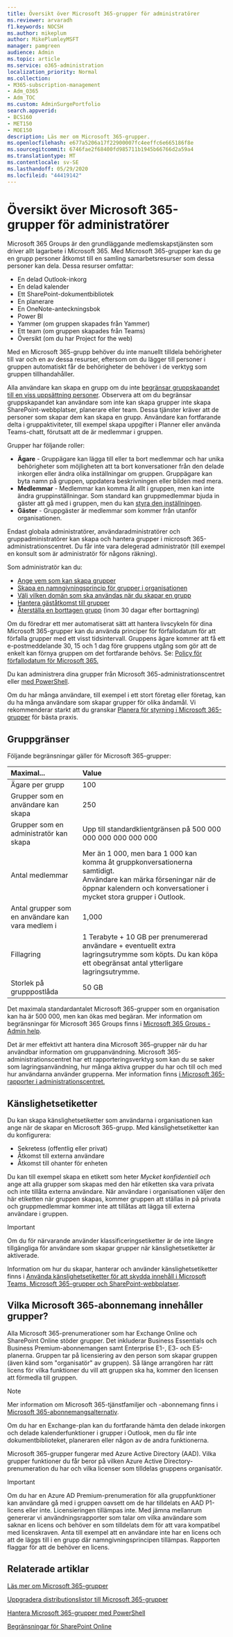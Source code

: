 ```yaml
---
title: Översikt över Microsoft 365-grupper för administratörer
ms.reviewer: arvaradh
f1.keywords: NOCSH
ms.author: mikeplum
author: MikePlumleyMSFT
manager: pamgreen
audience: Admin
ms.topic: article
ms.service: o365-administration
localization_priority: Normal
ms.collection:
- M365-subscription-management
- Adm_O365
- Adm_TOC
ms.custom: AdminSurgePortfolio
search.appverid:
- BCS160
- MET150
- MOE150
description: Läs mer om Microsoft 365-grupper.
ms.openlocfilehash: e677a5206a17f22900007fc4eeffc6e665186f8e
ms.sourcegitcommit: 6746fae2f68400fd985711b1945b66766d2a59a4
ms.translationtype: MT
ms.contentlocale: sv-SE
ms.lasthandoff: 05/29/2020
ms.locfileid: "44419142"
---
```

# <a name="overview-of-microsoft-365-groups-for-administrators"></a>Översikt över Microsoft 365-grupper för administratörer

Microsoft 365 Groups är den grundläggande medlemskapstjänsten som driver allt lagarbete i Microsoft 365. Med Microsoft 365-grupper kan du ge en grupp personer åtkomst till en samling samarbetsresurser som dessa personer kan dela. Dessa resurser omfattar:

- En delad Outlook-inkorg
- En delad kalender
- Ett SharePoint-dokumentbibliotek
- En planerare
- En OneNote-anteckningsbok
- Power BI
- Yammer (om gruppen skapades från Yammer)
- Ett team (om gruppen skapades från Teams)
- Översikt (om du har Project for the web)

Med en Microsoft 365-grupp behöver du inte manuellt tilldela behörigheter till var och en av dessa resurser, eftersom om du lägger till personer i gruppen automatiskt får de behörigheter de behöver i de verktyg som gruppen tillhandahåller.

Alla användare kan skapa en grupp om du inte [begränsar gruppskapandet till en viss uppsättning personer](manage-creation-of-groups.md). Observera att om du begränsar gruppskapandet kan användare som inte kan skapa grupper inte skapa SharePoint-webbplatser, planerare eller team. Dessa tjänster kräver att de personer som skapar dem kan skapa en grupp. Användare kan fortfarande delta i gruppaktiviteter, till exempel skapa uppgifter i Planner eller använda Teams-chatt, förutsatt att de är medlemmar i gruppen.

Grupper har följande roller:

- **Ägare** - Gruppägare kan lägga till eller ta bort medlemmar och har unika behörigheter som möjligheten att ta bort konversationer från den delade inkorgen eller ändra olika inställningar om gruppen. Gruppägare kan byta namn på gruppen, uppdatera beskrivningen eller bilden med mera.
- **Medlemmar** - Medlemmar kan komma åt allt i gruppen, men kan inte ändra gruppinställningar. Som standard kan gruppmedlemmar bjuda in gäster att gå med i gruppen, men du kan [styra den inställningen](manage-guest-access-in-groups.md).
- **Gäster** - Gruppgäster är medlemmar som kommer från utanför organisationen.

Endast globala administratörer, användaradministratörer och gruppadministratörer kan skapa och hantera grupper i microsoft 365-administrationscentret. Du får inte vara delegerad administratör (till exempel en konsult som är administratör för någons räkning).

Som administratör kan du:

- [Ange vem som kan skapa grupper](manage-creation-of-groups.md)
- [Skapa en namngivningsprincip för grupper i organisationen](groups-naming-policy.md)
- [Välj vilken domän som ska användas när du skapar en grupp](choose-domain-to-create-groups.md)
- [Hantera gäståtkomst till grupper](manage-guest-access-in-groups.md)
- [Återställa en borttagen grupp](restore-deleted-group.md) (inom 30 dagar efter borttagning)

Om du föredrar ett mer automatiserat sätt att hantera livscykeln för dina Microsoft 365-grupper kan du använda principer för förfallodatum för att förfalla grupper med ett visst tidsintervall. Gruppens ägare kommer att få ett e-postmeddelande 30, 15 och 1 dag före gruppens utgång som gör att de enkelt kan förnya gruppen om det fortfarande behövs. Se: [Policy för förfallodatum för Microsoft 365.](office-365-groups-expiration-policy.md)

Du kan administrera dina grupper från Microsoft 365-administrationscentret eller [med PowerShell](https://docs.microsoft.com/office365/enterprise/powershell/manage-office-365-groups-with-powershell).

Om du har många användare, till exempel i ett stort företag eller företag, kan du ha många användare som skapar grupper för olika ändamål. Vi rekommenderar starkt att du granskar [Planera för styrning i Microsoft 365-grupper](plan-for-groups-governance.md) för bästa praxis.

## <a name="group-limits"></a>Gruppgränser

Följande begränsningar gäller för Microsoft 365-grupper:

|Maximal...|Value|
|:---------|:----|
|Ägare per grupp|100|
|Grupper som en användare kan skapa|250|
|Grupper som en administratör kan skapa|Upp till standardklientgränsen på 500 000 000 000 000 000 000|
|Antal medlemmar|Mer än 1 000, men bara 1 000 kan komma åt gruppkonversationerna samtidigt. <br>Användare kan märka förseningar när de öppnar kalendern och konversationer i mycket stora grupper i Outlook.|
|Antal grupper som en användare kan vara medlem i|1,000|
|Fillagring|1 Terabyte + 10 GB per prenumererad användare + eventuellt extra lagringsutrymme som köpts. Du kan köpa ett obegränsat antal ytterligare lagringsutrymme.|
|Storlek på grupppostlåda|50 GB|

Det maximala standardantalet Microsoft 365-grupper som en organisation kan ha är 500 000, men kan ökas med begäran. Mer information om begränsningar för Microsoft 365 Groups finns i [Microsoft 365 Groups - Admin help](https://support.office.com/article/learn-about-office-365-groups-b565caa1-5c40-40ef-9915-60fdb2d97fa2).

Det är mer effektivt att hantera dina Microsoft 365-grupper när du har användbar information om gruppanvändning. Microsoft 365-administrationscentret har ett rapporteringsverktyg som kan du se saker som lagringsanvändning, hur många aktiva grupper du har och till och med hur användarna använder grupperna. Mer information finns [i Microsoft 365-rapporter i administrationscentret.](../activity-reports/office-365-groups.md)

## <a name="sensitivity-labels"></a>Känslighetsetiketter

Du kan skapa känslighetsetiketter som användarna i organisationen kan ange när de skapar en Microsoft 365-grupp. Med känslighetsetiketter kan du konfigurera: 

- Sekretess (offentlig eller privat)
- Åtkomst till externa användare
- Åtkomst till ohanter för enheten

Du kan till exempel skapa en etikett som heter *Mycket konfidentiell och* ange att alla grupper som skapas med den här etiketten ska vara privata och inte tillåta externa användare. När användare i organisationen väljer den här etiketten när gruppen skapas, kommer gruppen att ställas in på privata och gruppmedlemmar kommer inte att tillåtas att lägga till externa användare i gruppen.

> [!IMPORTANT]
> Om du för närvarande använder klassificeringsetiketter är de inte längre tillgängliga för användare som skapar grupper när känslighetsetiketter är aktiverade. 

Information om hur du skapar, hanterar och använder känslighetsetiketter finns i [Använda känslighetsetiketter för att skydda innehåll i Microsoft Teams, Microsoft 365-grupper och SharePoint-webbplatser](https://docs.microsoft.com/microsoft-365/compliance/sensitivity-labels-teams-groups-sites).

## <a name="which-microsoft-365-plans-include-groups"></a>Vilka Microsoft 365-abonnemang innehåller grupper?

Alla Microsoft 365-prenumerationer som har Exchange Online och SharePoint Online stöder grupper. Det inkluderar Business Essentials och Business Premium-abonnemangen samt Enterprise E1-, E3- och E5-planerna. Gruppen tar på licensiering av den person som skapar gruppen (även känd som "organisatör" av gruppen). Så länge arrangören har rätt licens för vilka funktioner du vill att gruppen ska ha, kommer den licensen att förmedla till gruppen.

> [!NOTE]
> Mer information om Microsoft 365-tjänstfamiljer och -abonnemang finns i [Microsoft 365-abonnemangsalternativ](https://docs.microsoft.com/office365/servicedescriptions/office-365-platform-service-description/office-365-plan-options).

Om du har en Exchange-plan kan du fortfarande hämta den delade inkorgen och delade kalenderfunktioner i grupper i Outlook, men du får inte dokumentbiblioteket, planeraren eller någon av de andra funktionerna.

Microsoft 365-grupper fungerar med Azure Active Directory (AAD). Vilka grupper funktioner du får beror på vilken Azure Active Directory-prenumeration du har och vilka licenser som tilldelas gruppens organisatör.

> [!IMPORTANT]
> Om du har en Azure AD Premium-prenumeration för alla gruppfunktioner kan användare gå med i gruppen oavsett om de har tilldelats en AAD P1-licens eller inte. Licensieringen tillämpas inte.
> Med jämna mellanrum genererar vi användningsrapporter som talar om vilka användare som saknar en licens och behöver en som tilldelats dem för att vara kompatibel med licenskraven. Anta till exempel att en användare inte har en licens och att de läggs till i en grupp där namngivningsprincipen tillämpas. Rapporten flaggar för att de behöver en licens.

## <a name="related-articles"></a>Relaterade artiklar

[Läs mer om Microsoft 365-grupper](https://support.office.com/article/learn-about-office-365-groups-b565caa1-5c40-40ef-9915-60fdb2d97fa2)

[Uppgradera distributionslistor till Microsoft 365-grupper](../manage/upgrade-distribution-lists.md)

[Hantera Microsoft 365-grupper med PowerShell](https://docs.microsoft.com/office365/enterprise/powershell/manage-office-365-groups-with-powershell)

[Begränsningar för SharePoint Online](https://docs.microsoft.com/office365/servicedescriptions/sharepoint-online-service-description/sharepoint-online-limits)
